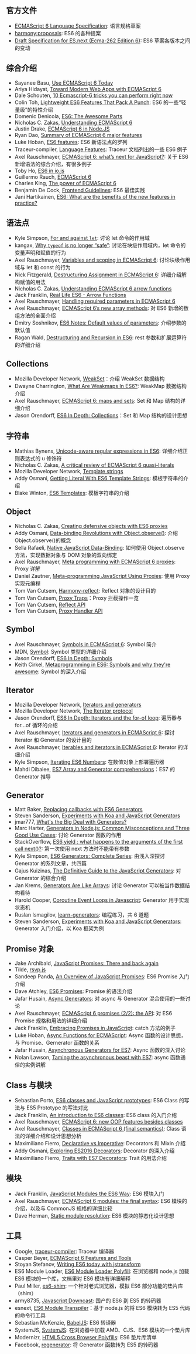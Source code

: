 ## 官方文件

*   [ECMAScript 6 Language Specification](http://people.mozilla.org/~jorendorff/es6-draft.html): 语言规格草案
*   [harmony:proposals](http://wiki.ecmascript.org/doku.php?id=harmony:proposals): ES6 的各种提案
*   [Draft Specification for ES.next (Ecma-262 Edition 6)](http://wiki.ecmascript.org/doku.php?id=harmony:specification_drafts): ES6 草案各版本之间的变动

## 综合介绍

*   Sayanee Basu, [Use ECMAScript 6 Today](http://net.tutsplus.com/articles/news/ecmascript-6-today/)
*   Ariya Hidayat, [Toward Modern Web Apps with ECMAScript 6](http://www.sencha.com/blog/toward-modern-web-apps-with-ecmascript-6/)
*   Dale Schouten, [10 Ecmascript-6 tricks you can perform right now](http://html5hub.com/10-ecmascript-6-tricks-you-can-perform-right-now/)
*   Colin Toh, [Lightweight ES6 Features That Pack A Punch](http://colintoh.com/blog/lightweight-es6-features): ES6 的一些“轻量级”的特性介绍
*   Domenic Denicola, [ES6: The Awesome Parts](http://www.slideshare.net/domenicdenicola/es6-the-awesome-parts)
*   Nicholas C. Zakas, [Understanding ECMAScript 6](https://github.com/nzakas/understandinges6)
*   Justin Drake, [ECMAScript 6 in Node.JS](https://github.com/JustinDrake/node-es6-examples)
*   Ryan Dao, [Summary of ECMAScript 6 major features](http://ryandao.net/portal/content/summary-ecmascript-6-major-features)
*   Luke Hoban, [ES6 features](https://github.com/lukehoban/es6features): ES6 新语法点的罗列
*   Traceur-compiler, [Language Features](https://github.com/google/traceur-compiler/wiki/LanguageFeatures): Traceur 文档列出的一些 ES6 例子
*   Axel Rauschmayer, [ECMAScript 6: what’s next for JavaScript?](https://speakerdeck.com/rauschma/ecmascript-6-whats-next-for-javascript-august-2014): 关于 ES6 新增语法的综合介绍，有很多例子
*   Toby Ho, [ES6 in io.js](http://davidwalsh.name/es6-io)
*   Guillermo Rauch, [ECMAScript 6](http://rauchg.com/2015/ecmascript-6/)
*   Charles King, [The power of ECMAScript 6](http://charlesbking.com/power_of_es6/#/)
*   Benjamin De Cock, [Frontend Guidelines](https://github.com/bendc/frontend-guidelines): ES6 最佳实践
*   Jani Hartikainen, [ES6: What are the benefits of the new features in practice?](http://codeutopia.net/blog/2015/01/06/es6-what-are-the-benefits-of-the-new-features-in-practice/)

## 语法点

*   Kyle Simpson, [For and against `let`](http://davidwalsh.name/for-and-against-let): 讨论 let 命令的作用域
*   kangax, [Why `typeof` is no longer “safe”](http://es-discourse.com/t/why-typeof-is-no-longer-safe/15): 讨论在块级作用域内，let 命令的变量声明和赋值的行为
*   Axel Rauschmayer, [Variables and scoping in ECMAScript 6](http://www.2ality.com/2015/02/es6-scoping.html): 讨论块级作用域与 let 和 const 的行为
*   Nick Fitzgerald, [Destructuring Assignment in ECMAScript 6](http://fitzgeraldnick.com/weblog/50/): 详细介绍解构赋值的用法
*   Nicholas C. Zakas, [Understanding ECMAScript 6 arrow functions](http://www.nczonline.net/blog/2013/09/10/understanding-ecmascript-6-arrow-functions/)
*   Jack Franklin, [Real Life ES6 - Arrow Functions](http://javascriptplayground.com/blog/2014/04/real-life-es6-arrow-fn/)
*   Axel Rauschmayer, [Handling required parameters in ECMAScript 6](http://www.2ality.com/2014/04/required-parameters-es6.html)
*   Axel Rauschmayer, [ECMAScript 6’s new array methods](http://www.2ality.com/2014/05/es6-array-methods.html): 对 ES6 新增的数组方法的全面介绍
*   Dmitry Soshnikov, [ES6 Notes: Default values of parameters](http://dmitrysoshnikov.com/ecmascript/es6-notes-default-values-of-parameters/): 介绍参数的默认值
*   Ragan Wald, [Destructuring and Recursion in ES6](http://raganwald.com/2015/02/02/destructuring.html): rest 参数和扩展运算符的详细介绍

## Collections

*   Mozilla Developer Network, [WeakSet](https://developer.mozilla.org/en-US/docs/Web/JavaScript/Reference/Global_Objects/WeakSet)：介绍 WeakSet 数据结构
*   Dwayne Charrington, [What Are Weakmaps In ES6?](http://ilikekillnerds.com/2015/02/what-are-weakmaps-in-es6/): WeakMap 数据结构介绍
*   Axel Rauschmayer, [ECMAScript 6: maps and sets](http://www.2ality.com/2015/01/es6-maps-sets.html): Set 和 Map 结构的详细介绍
*   Jason Orendorff, [ES6 In Depth: Collections](https://hacks.mozilla.org/2015/06/es6-in-depth-collections/)：Set 和 Map 结构的设计思想

## 字符串

*   Mathias Bynens, [Unicode-aware regular expressions in ES6](https://mathiasbynens.be/notes/es6-unicode-regex): 详细介绍正则表达式的 u 修饰符
*   Nicholas C. Zakas, [A critical review of ECMAScript 6 quasi-literals](http://www.nczonline.net/blog/2012/08/01/a-critical-review-of-ecmascript-6-quasi-literals/)
*   Mozilla Developer Network, [Template strings](https://developer.mozilla.org/en-US/docs/Web/JavaScript/Reference/template_strings)
*   Addy Osmani, [Getting Literal With ES6 Template Strings](http://updates.html5rocks.com/2015/01/ES6-Template-Strings): 模板字符串的介绍
*   Blake Winton, [ES6 Templates](https://weblog.latte.ca/blake/tech/firefox/templates.html): 模板字符串的介绍

## Object

*   Nicholas C. Zakas, [Creating defensive objects with ES6 proxies](http://www.nczonline.net/blog/2014/04/22/creating-defensive-objects-with-es6-proxies/)
*   Addy Osmani, [Data-binding Revolutions with Object.observe()](http://www.html5rocks.com/en/tutorials/es7/observe/): 介绍 Object.observe()的概念
*   Sella Rafaeli, [Native JavaScript Data-Binding](http://www.sellarafaeli.com/blog/native_javascript_data_binding): 如何使用 Object.observe 方法，实现数据对象与 DOM 对象的双向绑定
*   Axel Rauschmayer, [Meta programming with ECMAScript 6 proxies](http://www.2ality.com/2014/12/es6-proxies.html): Proxy 详解
*   Daniel Zautner, [Meta-programming JavaScript Using Proxies](http://dzautner.com/meta-programming-javascript-using-proxies/): 使用 Proxy 实现元编程
*   Tom Van Cutsem, [Harmony-reflect](https://github.com/tvcutsem/harmony-reflect/wiki): Reflect 对象的设计目的
*   Tom Van Cutsem, [Proxy Traps](https://github.com/tvcutsem/harmony-reflect/blob/master/doc/traps.md)：Proxy 拦截操作一览
*   Tom Van Cutsem, [Reflect API](https://github.com/tvcutsem/harmony-reflect/blob/master/doc/api.md)
*   Tom Van Cutsem, [Proxy Handler API](https://github.com/tvcutsem/harmony-reflect/blob/master/doc/handler_api.md)

## Symbol

*   Axel Rauschmayer, [Symbols in ECMAScript 6](http://www.2ality.com/2014/12/es6-symbols.html): Symbol 简介
*   MDN, [Symbol](https://developer.mozilla.org/en-US/docs/Web/JavaScript/Reference/Global_Objects/Symbol): Symbol 类型的详细介绍
*   Jason Orendorff, [ES6 In Depth: Symbols](https://hacks.mozilla.org/2015/06/es6-in-depth-symbols/)
*   Keith Cirkel, [Metaprogramming in ES6: Symbols and why they're awesome](http://blog.keithcirkel.co.uk/metaprogramming-in-es6-symbols/): Symbol 的深入介绍

## Iterator

*   Mozilla Developer Network, [Iterators and generators](https://developer.mozilla.org/en-US/docs/Web/JavaScript/Guide/Iterators_and_Generators)
*   Mozilla Developer Network, [The Iterator protocol](https://developer.mozilla.org/en-US/docs/Web/JavaScript/Guide/The_Iterator_protocol)
*   Jason Orendorff, [ES6 In Depth: Iterators and the for-of loop](https://hacks.mozilla.org/2015/04/es6-in-depth-iterators-and-the-for-of-loop/): 遍历器与 for...of 循环的介绍
*   Axel Rauschmayer, [Iterators and generators in ECMAScript 6](http://www.2ality.com/2013/06/iterators-generators.html): 探讨 Iterator 和 Generator 的设计目的
*   Axel Rauschmayer, [Iterables and iterators in ECMAScript 6](http://www.2ality.com/2015/02/es6-iteration.html): Iterator 的详细介绍
*   Kyle Simpson, [Iterating ES6 Numbers](http://blog.getify.com/iterating-es6-numbers/): 在数值对象上部署遍历器
*   Mahdi Dibaiee, [ES7 Array and Generator comprehensions](http://dibaiee.ir/es7-array-generator-comprehensions/)：ES7 的 Generator 推导

## Generator

*   Matt Baker, [Replacing callbacks with ES6 Generators](http://flippinawesome.org/2014/02/10/replacing-callbacks-with-es6-generators/)
*   Steven Sanderson, [Experiments with Koa and JavaScript Generators](http://blog.stevensanderson.com/2013/12/21/experiments-with-koa-and-javascript-generators/)
*   jmar777, [What's the Big Deal with Generators?](http://devsmash.com/blog/whats-the-big-deal-with-generators)
*   Marc Harter, [Generators in Node.js: Common Misconceptions and Three Good Use Cases](http://strongloop.com/strongblog/how-to-generators-node-js-yield-use-cases/): 讨论 Generator 函数的作用
*   StackOverflow, [ES6 yield : what happens to the arguments of the first call next()?](http://stackoverflow.com/questions/20977379/es6-yield-what-happens-to-the-arguments-of-the-first-call-next): 第一次使用 next 方法时不能带有参数
*   Kyle Simpson, [ES6 Generators: Complete Series](http://davidwalsh.name/es6-generators): 由浅入深探讨 Generator 的系列文章，共四篇
*   Gajus Kuizinas, [The Definitive Guide to the JavaScript Generators](http://gajus.com/blog/2/the-definetive-guide-to-the-javascript-generators): 对 Generator 的综合介绍
*   Jan Krems, [Generators Are Like Arrays](https://gist.github.com/jkrems/04a2b34fb9893e4c2b5c): 讨论 Generator 可以被当作数据结构看待
*   Harold Cooper, [Coroutine Event Loops in Javascript](http://syzygy.st/javascript-coroutines/): Generator 用于实现状态机
*   Ruslan Ismagilov, [learn-generators](https://github.com/isRuslan/learn-generators): 编程练习，共 6 道题
*   Steven Sanderson, [Experiments with Koa and JavaScript Generators](http://blog.stevensanderson.com/2013/12/21/experiments-with-koa-and-javascript-generators/): Generator 入门介绍，以 Koa 框架为例

## Promise 对象

*   Jake Archibald, [JavaScript Promises: There and back again](http://www.html5rocks.com/en/tutorials/es6/promises/)
*   Tilde, [rsvp.js](https://github.com/tildeio/rsvp.js)
*   Sandeep Panda, [An Overview of JavaScript Promises](http://www.sitepoint.com/overview-javascript-promises/): ES6 Promise 入门介绍
*   Dave Atchley, [ES6 Promises](http://www.datchley.name/es6-promises/): Promise 的语法介绍
*   Jafar Husain, [Async Generators](https://docs.google.com/file/d/0B4PVbLpUIdzoMDR5dWstRllXblU/view?sle=true): 对 async 与 Generator 混合使用的一些讨论
*   Axel Rauschmayer, [ECMAScript 6 promises (2/2): the API](http://www.2ality.com/2014/10/es6-promises-api.html): 对 ES6 Promise 规格和用法的详细介绍
*   Jack Franklin, [Embracing Promises in JavaScript](http://javascriptplayground.com/blog/2015/02/promises/): catch 方法的例子
*   Luke Hoban, [Async Functions for ECMAScript](https://github.com/lukehoban/ecmascript-asyncawait): Async 函数的设计思想，与 Promise、Gernerator 函数的关系
*   Jafar Husain, [Asynchronous Generators for ES7](https://github.com/jhusain/asyncgenerator): Async 函数的深入讨论
*   Nolan Lawson, [Taming the asynchronous beast with ES7](http://pouchdb.com/2015/03/05/taming-the-async-beast-with-es7.html): async 函数通俗的实例讲解

## Class 与模块

*   Sebastian Porto, [ES6 classes and JavaScript prototypes](https://reinteractive.net/posts/235-es6-classes-and-javascript-prototypes): ES6 Class 的写法与 ES5 Prototype 的写法对比
*   Jack Franklin, [An introduction to ES6 classes](http://javascriptplayground.com/blog/2014/07/introduction-to-es6-classes-tutorial/): ES6 class 的入门介绍
*   Axel Rauschmayer, [ECMAScript 6: new OOP features besides classes](http://www.2ality.com/2014/12/es6-oop.html)
*   Axel Rauschmayer, [Classes in ECMAScript 6 (final semantics)](http://www.2ality.com/2015/02/es6-classes-final.html): Class 语法的详细介绍和设计思想分析
*   Maximiliano Fierro, [Declarative vs Imperative](http://elmasse.github.io/js/decorators-bindings-es7.html): Decorators 和 Mixin 介绍
*   Addy Osmani, [Exploring ES2016 Decorators](https://medium.com/google-developers/exploring-es7-decorators-76ecb65fb841): Decorator 的深入介绍
*   Maximiliano Fierro, [Traits with ES7 Decorators](http://cocktailjs.github.io/blog/traits-with-es7-decorators.html): Trait 的用法介绍

## 模块

*   Jack Franklin, [JavaScript Modules the ES6 Way](http://24ways.org/2014/javascript-modules-the-es6-way/): ES6 模块入门
*   Axel Rauschmayer, [ECMAScript 6 modules: the final syntax](http://www.2ality.com/2014/09/es6-modules-final.html): ES6 模块的介绍，以及与 CommonJS 规格的详细比较
*   Dave Herman, [Static module resolution](http://calculist.org/blog/2012/06/29/static-module-resolution/): ES6 模块的静态化设计思想

## 工具

*   Google, [traceur-compiler](https://github.com/google/traceur-compiler): Traceur 编译器
*   Casper Beyer, [ECMAScript 6 Features and Tools](http://caspervonb.github.io/2014/03/05/ecmascript6-features-and-tools.html)
*   Stoyan Stefanov, [Writing ES6 today with jstransform](http://www.phpied.com/writing-es6-today-with-jstransform/)
*   ES6 Module Loader, [ES6 Module Loader Polyfill](https://github.com/ModuleLoader/es6-module-loader): 在浏览器和 node.js 加载 ES6 模块的一个库，文档里对 ES6 模块有详细解释
*   Paul Miller, [es6-shim](https://github.com/paulmillr/es6-shim): 一个针对老式浏览器，模拟 ES6 部分功能的垫片库（shim）
*   army8735, [Javascript Downcast](https://github.com/army8735/jsdc): 国产的 ES6 到 ES5 的转码器
*   esnext, [ES6 Module Transpiler](https://github.com/esnext/es6-module-transpiler)：基于 node.js 的将 ES6 模块转为 ES5 代码的命令行工具
*   Sebastian McKenzie, [BabelJS](http://babeljs.io/): ES6 转译器
*   SystemJS, [SystemJS](https://github.com/systemjs/systemjs): 在浏览器中加载 AMD、CJS、ES6 模块的一个垫片库
*   Modernizr, [HTML5 Cross Browser Polyfills](https://github.com/Modernizr/Modernizr/wiki/HTML5-Cross-Browser-Polyfills#ecmascript-6-harmony): ES6 垫片库清单
*   Facebook, [regenerator](https://github.com/facebook/regenerator): 将 Generator 函数转为 ES5 的转码器